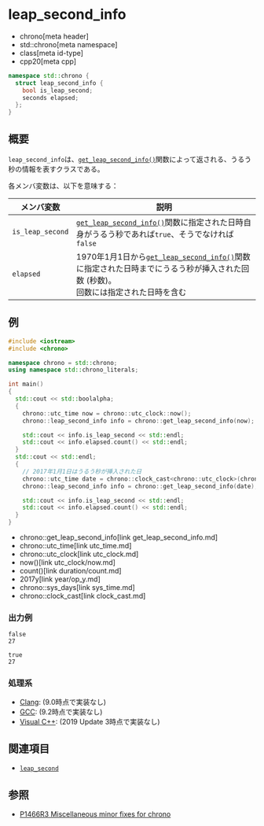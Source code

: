 # leap_second_info
* chrono[meta header]
* std::chrono[meta namespace]
* class[meta id-type]
* cpp20[meta cpp]

```cpp
namespace std::chrono {
  struct leap_second_info {
    bool is_leap_second;
    seconds elapsed;
  };
}
```

## 概要
`leap_second_info`は、[`get_leap_second_info()`](get_leap_second_info.md)関数によって返される、うるう秒の情報を表すクラスである。

各メンバ変数は、以下を意味する：

| メンバ変数 | 説明 |
|------------|------|
| `is_leap_second` | [`get_leap_second_info()`](get_leap_second_info.md)関数に指定された日時自身がうるう秒であれば`true`、そうでなければ`false` |
| `elapsed`        | 1970年1月1日から[`get_leap_second_info()`](get_leap_second_info.md)関数に指定された日時までにうるう秒が挿入された回数 (秒数)。<br/> 回数には指定された日時を含む |


## 例
```cpp example
#include <iostream>
#include <chrono>

namespace chrono = std::chrono;
using namespace std::chrono_literals;

int main()
{
  std::cout << std::boolalpha;
  {
    chrono::utc_time now = chrono::utc_clock::now();
    chrono::leap_second_info info = chrono::get_leap_second_info(now);

    std::cout << info.is_leap_second << std::endl;
    std::cout << info.elapsed.count() << std::endl;
  }
  std::cout << std::endl;
  {
    // 2017年1月1日はうるう秒が挿入された日
    chrono::utc_time date = chrono::clock_cast<chrono::utc_clock>(chrono::sys_days{2017y/1/1});
    chrono::leap_second_info info = chrono::get_leap_second_info(date);

    std::cout << info.is_leap_second << std::endl;
    std::cout << info.elapsed.count() << std::endl;
  }
}
```
* chrono::get_leap_second_info[link get_leap_second_info.md]
* chrono::utc_time[link utc_time.md]
* chrono::utc_clock[link utc_clock.md]
* now()[link utc_clock/now.md]
* count()[link duration/count.md]
* 2017y[link year/op_y.md]
* chrono::sys_days[link sys_time.md]
* chrono::clock_cast[link clock_cast.md]

### 出力例
```
false
27

true
27
```

### 処理系
- [Clang](/implementation.md#clang): (9.0時点で実装なし)
- [GCC](/implementation.md#gcc): (9.2時点で実装なし)
- [Visual C++](/implementation.md#visual_cpp): (2019 Update 3時点で実装なし)


## 関連項目
- [`leap_second`](leap_second.md)


## 参照
- [P1466R3 Miscellaneous minor fixes for chrono](http://www.open-std.org/jtc1/sc22/wg21/docs/papers/2019/p1466r3.html)
